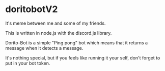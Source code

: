 # doritobotV2
It's meme between me and some of my friends.

This is written in node.js with the discord.js library.

Dorito-Bot is a simple "Ping pong" bot which means that it returns a message when it detects a message.

It's nothing special, but if you feels like running it your self, don't forget to put in your bot token.

